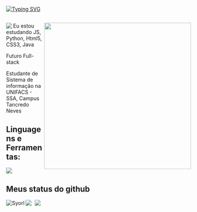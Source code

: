 <a href="https://git.io/typing-svg"><img src="https://readme-typing-svg.demolab.com?font=Fira+Color=Orange+Code&pause=1000&width=435&lines=Garoto de Programa" alt="Typing SVG" /></a>

<div>
<img align="right" width="400" src="https://i.pinimg.com/originals/f2/cf/8d/f2cf8db002f228e3385f6f6c33ea64b4.gif">
<img src="https://en3zcgi7b3erui3.m.pipedream.net/?username=Syorl"  align="left" />
  
##
  
<p align="left"> Eu estou estudando JS, Python, Html5, CSS3, Java</p>
<p align="left"> Futuro Full-stack</p>
<p align="left"> Estudante de Sistema de informação na UNIFACS - SSA, Campus Tancredo Neves</p>
</div>
<div>
  <h2> Linguagens e Ferramentas:</h2>
  <a href="https://skillicons.dev">
    <img src="https://skillicons.dev/icons?i=js,python,html,css,java,discord" />
  </a>
</div>
<div> 
<h2 align="left" id="macropower-tech">Meus status do github</h2> 
  
<div style="space-arround: 5px">
  <img src="https://github-readme-stats.vercel.app/api?username=Syorl&show_icons=true&theme=omni" style="margin-right: 5px;" />
  <img src="https://github-readme-stats.vercel.app/api/top-langs/?username=Syorl&theme=omni" />
  <img align="left" src="https://github-readme-streak-stats.herokuapp.com/?user=Syorl&theme=omni" alt="Syorl" />
</div>

</div> 


